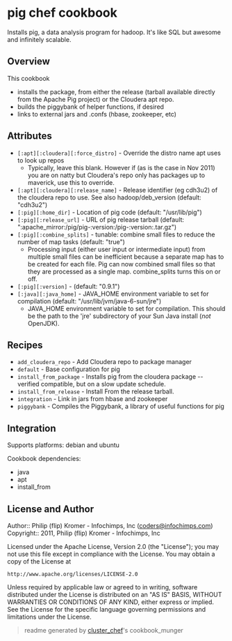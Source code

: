 # pig chef cookbook

Installs pig, a data analysis program for hadoop. It's like SQL but awesome and infinitely scalable.

## Overview

This cookbook

* installs the package, from either the release (tarball available directly from the Apache Pig project) or the Cloudera apt repo.
* builds the piggybank of helper functions, if desired
* links to external jars and .confs (hbase, zookeeper, etc)

## Attributes

* `[:apt][:cloudera][:force_distro]`  - Override the distro name apt uses to look up repos
  - Typically, leave this blank. However if (as is the case in Nov 2011) you are on natty but Cloudera's repo only has packages up to maverick, use this to override.
* `[:apt][:cloudera][:release_name]`  - Release identifier (eg cdh3u2) of the cloudera repo to use. See also hadoop/deb_version (default: "cdh3u2")
* `[:pig][:home_dir]`                 - Location of pig code (default: "/usr/lib/pig")
* `[:pig][:release_url]`              - URL of pig release tarball (default: ":apache_mirror:/pig/pig-:version:/pig-:version:.tar.gz")
* `[:pig][:combine_splits]`           - tunable: combine small files to reduce the number of map tasks (default: "true")
  - Processing input (either user input or intermediate input) from multiple small files can be inefficient because a separate map has to be created for each file. Pig can now combined small files so that they are processed as a single map. combine_splits turns this on or off.
* `[:pig][:version]`                  -  (default: "0.9.1")
* `[:java][:java_home]`               - JAVA_HOME environment variable to set for compilation (default: "/usr/lib/jvm/java-6-sun/jre")
  - JAVA_HOME environment variable to set for compilation. This should be the path to the 'jre' subdirectory of your Sun Java install (*not* OpenJDK).

## Recipes 

* `add_cloudera_repo`        - Add Cloudera repo to package manager
* `default`                  - Base configuration for pig
* `install_from_package`     - Installs pig from the cloudera package -- verified compatible, but on a slow update schedule.
* `install_from_release`     - Install From the release tarball.
* `integration`              - Link in jars from hbase and zookeeper
* `piggybank`                - Compiles the Piggybank, a library of useful functions for pig
## Integration

Supports platforms: debian and ubuntu

Cookbook dependencies:
* java
* apt
* install_from


## License and Author

Author::                Philip (flip) Kromer - Infochimps, Inc (<coders@infochimps.com>)
Copyright::             2011, Philip (flip) Kromer - Infochimps, Inc

Licensed under the Apache License, Version 2.0 (the "License");
you may not use this file except in compliance with the License.
You may obtain a copy of the License at

    http://www.apache.org/licenses/LICENSE-2.0

Unless required by applicable law or agreed to in writing, software
distributed under the License is distributed on an "AS IS" BASIS,
WITHOUT WARRANTIES OR CONDITIONS OF ANY KIND, either express or implied.
See the License for the specific language governing permissions and
limitations under the License.

> readme generated by [cluster_chef](http://github.com/infochimps/cluster_chef)'s cookbook_munger
